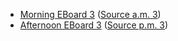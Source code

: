 * [Morning EBoard 3](../eboards.am/eboard.03.html)
  ([Source a.m. 3](../eboards.am/eboard.03.md))
* [Afternoon EBoard 3](../eboards.pm/eboard.03.html)
  ([Source p.m. 3](../eboards.pm/eboard.03.md))
